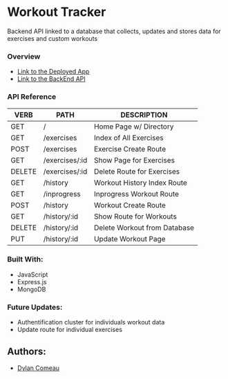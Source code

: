 # Workout Tracker
Backend API linked to a database that collects, updates and stores data for exercises and custom workouts

### Overview
- [Link to the Deployed App](https://wotrackerdc.herokuapp.com/)
- [Link to the BackEnd API](https://trackerbackenddcc.herokuapp.com/)

### API Reference
   VERB 		 | 		  PATH 		 |  	 DESCRIPTION
------------ | ------------- | -------------------
GET | / | Home Page w/ Directory |
GET | /exercises | Index of All Exercises |
POST | /exercises | Exercise Create Route|
GET | /exercises/:id | Show Page for Exercises |
DELETE | /exercises/:id | Delete Route for Exercises |
GET | /history | Workout History Index Route |
GET | /inprogress| Inprogress Workout Route |
POST | /history| Workout Create Route |
GET | /history/:id | Show Route for Workouts |
DELETE | /history/:id | Delete Workout from Database |
PUT | /history/:id | Update Workout Page |


### Built With:
* JavaScript
* Express.js
* MongoDB

### Future Updates:
* Authentification cluster for individuals workout data
* Update route for individual exercises


## Authors:
- [Dylan Comeau](https://github.com/comeaudc/)